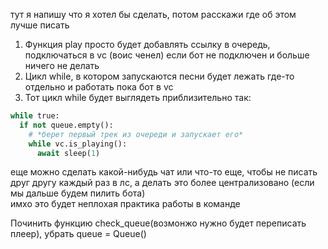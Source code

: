 тут я напишу что я хотел бы сделать, потом расскажи где об этом лучше писать  
1. Функция play просто будет добавлять ссылку в очередь, подключаться в vc (воис ченел) если бот не подключен и больше ничего не делать  
2. Цикл while, в котором запускаются песни будет лежать где-то отдельно и работать пока бот в vc  
3. Тот цикл while будет выглядеть приблизительно так:  
```python
while true:
  if not queue.empty():
    # *берет первый трек из очереди и запускает его*
    while vc.is_playing():
      await sleep(1)
```
  
еще можно сделать какой-нибудь чат или что-то еще, чтобы не писать друг другу каждый раз в лс, а делать это более централизовано (если мы дальше будем пилить бота)  
имхо это будет неплохая практика работы в команде

Починить функцию check_queue(возмонжо нужно будет переписать плеер), убрать queue = Queue()
